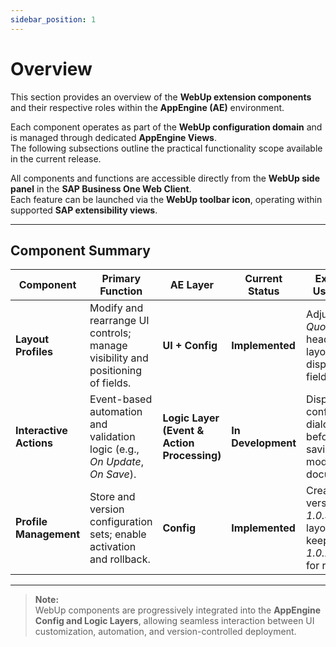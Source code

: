 ```yaml
---
sidebar_position: 1
---
```


# Overview

This section provides an overview of the **WebUp extension components** and their respective roles within the **AppEngine (AE)** environment.

Each component operates as part of the **WebUp configuration domain** and is managed through dedicated **AppEngine Views**.  
The following subsections outline the practical functionality scope available in the current release.

All components and functions are accessible directly from the **WebUp side panel** in the **SAP Business One Web Client**.  
Each feature can be launched via the **WebUp toolbar icon**, operating within supported **SAP extensibility views**.

---

## Component Summary

| Component | Primary Function | AE Layer | Current Status | Example Use Case |
|------------|------------------|-----------|----------------|------------------|
| **Layout Profiles** | Modify and rearrange UI controls; manage visibility and positioning of fields. | **UI + Config** | **Implemented** | Adjust *Sales Quotation* header layout to display key fields first. |
| **Interactive Actions** | Event-based automation and validation logic (e.g., *On Update*, *On Save*). | **Logic Layer (Event & Action Processing)** | **In Development** | Display a confirmation dialog before saving a modified document. |
| **Profile Management** | Store and version configuration sets; enable activation and rollback. | **Config** | **Implemented** | Create version *1.0.3* of a layout while keeping *1.0.2* active for rollback. |

---

> **Note:**  
> WebUp components are progressively integrated into the **AppEngine Config and Logic Layers**, allowing seamless interaction between UI customization, automation, and version-controlled deployment.

